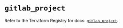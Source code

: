 # `gitlab_project`

Refer to the Terraform Registry for docs: [`gitlab_project`](https://registry.terraform.io/providers/gitlabhq/gitlab/17.4.0/docs/resources/project).
